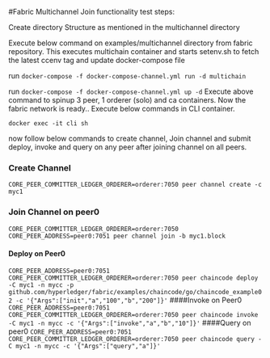 #Fabric Multichannel Join functionality test steps:

Create directory Structure as mentioned in the multichannel directory

Execute below command on examples/multichannel directory from fabric repository. This executes multichain container and starts setenv.sh to fetch the latest ccenv tag and update docker-compose file

run `docker-compose -f docker-compose-channel.yml run -d multichain` 

run `docker-compose -f docker-compose-channel.yml up -d`
Execute above command to spinup 3 peer, 1 orderer (solo) and ca containers. Now the fabric network is ready.. Execute below commands in CLI container.

`docker exec -it cli sh`

now follow below commands to create channel, Join channel and submit deploy, invoke and query on any peer after joining channel on all peers.

### Create Channel
`CORE_PEER_COMMITTER_LEDGER_ORDERER=orderer:7050 peer channel create -c myc1`
### Join Channel on peer0
`CORE_PEER_COMMITTER_LEDGER_ORDERER=orderer:7050 CORE_PEER_ADDRESS=peer0:7051 peer channel join -b myc1.block`
#### Deploy on Peer0
`CORE_PEER_ADDRESS=peer0:7051 CORE_PEER_COMMITTER_LEDGER_ORDERER=orderer:7050 peer chaincode deploy -C myc1 -n mycc -p github.com/hyperledger/fabric/examples/chaincode/go/chaincode_example02 -c '{"Args":["init","a","100","b","200"]}'`
####Invoke on Peer0
`CORE_PEER_ADDRESS=peer0:7051 CORE_PEER_COMMITTER_LEDGER_ORDERER=orderer:7050 peer chaincode invoke -C myc1 -n mycc -c '{"Args":["invoke","a","b","10"]}'`
####Query on peer0
`CORE_PEER_ADDRESS=peer0:7051 CORE_PEER_COMMITTER_LEDGER_ORDERER=orderer:7050 peer chaincode query -C myc1 -n mycc -c '{"Args":["query","a"]}'`
